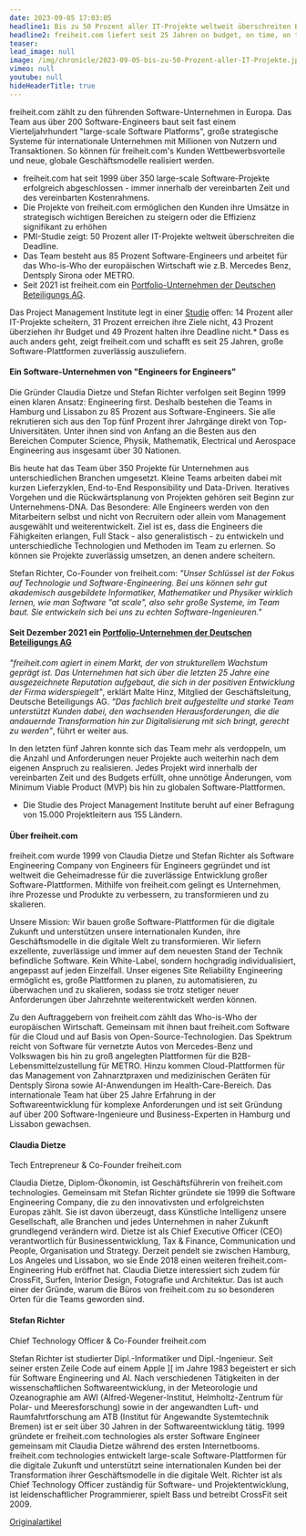 ```yaml
---
date: 2023-09-05 17:03:05
headline1: Bis zu 50 Prozent aller IT-Projekte weltweit überschreiten Budgets und Deadlines
headline2: freiheit.com liefert seit 25 Jahren on budget, on time, on target
teaser:
lead_image: null
image: /img/chronicle/2023-09-05-bis-zu-50-Prozent-aller-IT-Projekte.jpg
vimeo: null
youtube: null
hideHeaderTitle: true
---
```


freiheit.com zählt zu den führenden Software-Unternehmen in Europa. Das Team aus über 200 Software-Engineers baut seit fast einem Vierteljahrhundert "large-scale Software Platforms", große strategische Systeme für internationale Unternehmen mit Millionen von Nutzern und Transaktionen. So können für freiheit.com's Kunden Wettbewerbsvorteile und neue, globale Geschäftsmodelle realisiert werden.

- freiheit.com hat seit 1999 über 350 large-scale Software-Projekte erfolgreich abgeschlossen - immer innerhalb der vereinbarten Zeit und des vereinbarten Kostenrahmens.
- Die Projekte von freiheit.com ermöglichen den Kunden ihre Umsätze in strategisch wichtigen Bereichen zu steigern oder die Effizienz signifikant zu erhöhen
- PMI-Studie zeigt: 50 Prozent aller IT-Projekte weltweit überschreiten die Deadline.
- Das Team besteht aus 85 Prozent Software-Engineers und arbeitet für das Who-is-Who der europäischen Wirtschaft wie z.B. Mercedes Benz, Dentsply Sirona oder METRO.
- Seit 2021 ist freiheit.com ein [Portfolio-Unternehmen der Deutschen Beteiligungs AG](https://www.dbag.de/newsroom/detail/deutsche-beteiligungs-ag-investiert-in-freiheitcom/).

Das Project Management Institute legt in einer [Studie](https://ots.de/8jJgWG) offen: 14 Prozent aller IT-Projekte scheitern, 31 Prozent erreichen ihre Ziele nicht, 43 Prozent überziehen ihr Budget und 49 Prozent halten ihre Deadline nicht.* Dass es auch anders geht, zeigt freiheit.com und schafft es seit 25 Jahren, große Software-Plattformen zuverlässig auszuliefern.

#### Ein Software-Unternehmen von "Engineers for Engineers"

Die Gründer Claudia Dietze und Stefan Richter verfolgen seit Beginn 1999 einen klaren Ansatz: Engineering first. Deshalb bestehen die Teams in Hamburg und Lissabon zu 85 Prozent aus Software-Engineers. Sie alle rekrutieren sich aus den Top fünf Prozent ihrer Jahrgänge direkt von Top-Universitäten. Unter ihnen sind von Anfang an die Besten aus den Bereichen Computer Science, Physik, Mathematik, Electrical und Aerospace Engineering aus insgesamt über 30 Nationen.

Bis heute hat das Team über 350 Projekte für Unternehmen aus unterschiedlichen Branchen umgesetzt. Kleine Teams arbeiten dabei mit kurzen Lieferzyklen, End-to-End Responsibility und Data-Driven. Iteratives Vorgehen und die Rückwärtsplanung von Projekten gehören seit Beginn zur Unternehmens-DNA. Das Besondere: Alle Engineers werden von den Mitarbeitern selbst und nicht von Recruitern oder allein vom Management ausgewählt und weiterentwickelt. Ziel ist es, dass die Engineers die Fähigkeiten erlangen, Full Stack - also generalistisch - zu entwickeln und unterschiedliche Technologien und Methoden im Team zu erlernen. So können sie Projekte zuverlässig umsetzen, an denen andere scheitern.

Stefan Richter, Co-Founder von freiheit.com: _"Unser Schlüssel ist der Fokus auf Technologie und Software-Engineering. Bei uns können sehr gut akademisch ausgebildete Informatiker, Mathematiker und Physiker wirklich lernen, wie man Software "at scale", also sehr große Systeme, im Team baut. Sie entwickeln sich bei uns zu echten Software-Ingenieuren."_

#### Seit Dezember 2021 ein [Portfolio-Unternehmen der Deutschen Beteiligungs AG](https://www.dbag.de/newsroom/detail/deutsche-beteiligungs-ag-investiert-in-freiheitcom/)

_"freiheit.com agiert in einem Markt, der von strukturellem Wachstum geprägt ist. Das Unternehmen hat sich über die letzten 25 Jahre eine ausgezeichnete Reputation aufgebaut, die sich in der positiven Entwicklung der Firma widerspiegelt"_, erklärt Malte Hinz, Mitglied der Geschäftsleitung, Deutsche Beteiligungs AG. _"Das fachlich breit aufgestellte und starke Team unterstützt Kunden dabei, den wachsenden Herausforderungen, die die andauernde Transformation hin zur Digitalisierung mit sich bringt, gerecht zu werden"_, führt er weiter aus.

In den letzten fünf Jahren konnte sich das Team mehr als verdoppeln, um die Anzahl und Anforderungen neuer Projekte auch weiterhin nach dem eigenen Anspruch zu realisieren. Jedes Projekt wird innerhalb der vereinbarten Zeit und des Budgets erfüllt, ohne unnötige Änderungen, vom Minimum Viable Product (MVP) bis hin zu globalen Software-Plattformen.

* Die Studie des Project Management Institute beruht auf einer Befragung von 15.000 Projektleitern aus 155 Ländern.

#### Über freiheit.com

freiheit.com wurde 1999 von Claudia Dietze und Stefan Richter als Software Engineering Company von Engineers für Engineers gegründet und ist weltweit die Geheimadresse für die zuverlässige Entwicklung großer Software-Plattformen. Mithilfe von freiheit.com gelingt es Unternehmen, ihre Prozesse und Produkte zu verbessern, zu transformieren und zu skalieren.

Unsere Mission: Wir bauen große Software-Plattformen für die digitale Zukunft und unterstützen unsere internationalen Kunden, ihre Geschäftsmodelle in die digitale Welt zu transformieren. Wir liefern exzellente, zuverlässige und immer auf dem neuesten Stand der Technik befindliche Software. Kein White-Label, sondern hochgradig individualisiert, angepasst auf jeden Einzelfall. Unser eigenes Site Reliability Engineering ermöglicht es, große Plattformen zu planen, zu automatisieren, zu überwachen und zu skalieren, sodass sie trotz stetiger neuer Anforderungen über Jahrzehnte weiterentwickelt werden können.

Zu den Auftraggebern von freiheit.com zählt das Who-is-Who der europäischen Wirtschaft. Gemeinsam mit ihnen baut freiheit.com Software für die Cloud und auf Basis von Open-Source-Technologien. Das Spektrum reicht von Software für vernetzte Autos von Mercedes-Benz und Volkswagen bis hin zu groß angelegten Plattformen für die B2B-Lebensmittelzustellung für METRO. Hinzu kommen Cloud-Plattformen für das Management von Zahnarztpraxen und medizinischen Geräten für Dentsply Sirona sowie AI-Anwendungen im Health-Care-Bereich. Das internationale Team hat über 25 Jahre Erfahrung in der Softwareentwicklung für komplexe Anforderungen und ist seit Gründung auf über 200 Software-Ingenieure und Business-Experten in Hamburg und Lissabon gewachsen.

#### Claudia Dietze

Tech Entrepreneur & Co-Founder freiheit.com

Claudia Dietze, Diplom-Ökonomin, ist Geschäftsführerin von freiheit.com technologies. Gemeinsam mit Stefan Richter gründete sie 1999 die Software Engineering Company, die zu den innovativsten und erfolgreichsten Europas zählt. Sie ist davon überzeugt, dass Künstliche Intelligenz unsere Gesellschaft, alle Branchen und jedes Unternehmen in naher Zukunft grundlegend verändern wird. Dietze ist als Chief Executive Officer (CEO) verantwortlich für Businessentwicklung, Tax & Finance, Communication und People, Organisation und Strategy. Derzeit pendelt sie zwischen Hamburg, Los Angeles und Lissabon, wo sie Ende 2018 einen weiteren freiheit.com-Engineering Hub eröffnet hat. Claudia Dietze interessiert sich zudem für CrossFit, Surfen, Interior Design, Fotografie und Architektur. Das ist auch einer der Gründe, warum die Büros von freiheit.com zu so besonderen Orten für die Teams geworden sind.

#### Stefan Richter

Chief Technology Officer & Co-Founder freiheit.com

Stefan Richter ist studierter Dipl.-Informatiker und Dipl.-Ingenieur. Seit seiner ersten Zeile Code auf einem Apple ][ im Jahre 1983 begeistert er sich für Software Engineering und AI. Nach verschiedenen Tätigkeiten in der wissenschaftlichen Softwareentwicklung, in der Meteorologie und Ozeanographie am AWI (Alfred-Wegener-Institut, Helmholtz-Zentrum für Polar- und Meeresforschung) sowie in der angewandten Luft- und Raumfahrtforschung am ATB (Institut für Angewandte Systemtechnik Bremen) ist er seit über 30 Jahren in der Softwareentwicklung tätig. 1999 gründete er freiheit.com technologies als erster Software Engineer gemeinsam mit Claudia Dietze während des ersten Internetbooms. freiheit.com technologies entwickelt large-scale Software-Plattformen für die digitale Zukunft und unterstützt seine internationalen Kunden bei der Transformation ihrer Geschäftsmodelle in die digitale Welt. Richter ist als Chief Technology Officer zuständig für Software- und Projektentwicklung, ist leidenschaftlicher Programmierer, spielt Bass und betreibt CrossFit seit 2009.

[Originalartikel](https://www.ots.at/presseaussendung/OTS_20230905_OTS0028/bis-zu-50-prozent-aller-it-projekte-weltweit-ueberschreiten-budgets-und-deadlines)
